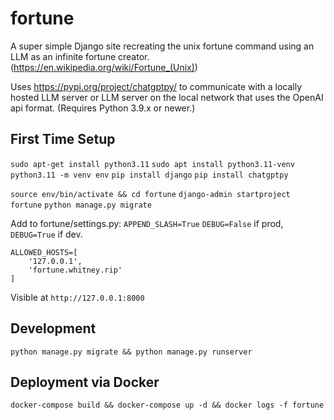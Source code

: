 # fortune
A super simple Django site recreating the unix fortune command using an LLM as an infinite fortune creator. (https://en.wikipedia.org/wiki/Fortune_(Unix))

Uses https://pypi.org/project/chatgptpy/ to communicate with a locally hosted LLM server or LLM server on the local network that uses the OpenAI api format. (Requires Python 3.9.x or newer.)

## First Time Setup

`sudo apt-get install python3.11`
`sudo apt install python3.11-venv`
`python3.11 -m venv env`
`pip install django`
`pip install chatgptpy`

`source env/bin/activate && cd fortune`
`django-admin startproject fortune`
`python manage.py migrate`

Add to fortune/settings.py:
`APPEND_SLASH=True`
`DEBUG=False` if prod, `DEBUG=True` if dev.
```
ALLOWED_HOSTS=[
    '127.0.0.1',
    'fortune.whitney.rip'
]
```

Visible at `http://127.0.0.1:8000`

## Development 

`python manage.py migrate && python manage.py runserver`

## Deployment via Docker

`docker-compose build && docker-compose up -d && docker logs -f fortune`

